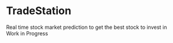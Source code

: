 # TradeStation
Real time stock market prediction to get the best stock to invest in
<br>
Work in Progress
